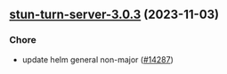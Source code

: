 

## [stun-turn-server-3.0.3](https://github.com/truecharts/charts/compare/stun-turn-server-3.0.2...stun-turn-server-3.0.3) (2023-11-03)

### Chore

- update helm general non-major ([#14287](https://github.com/truecharts/charts/issues/14287))
  
  